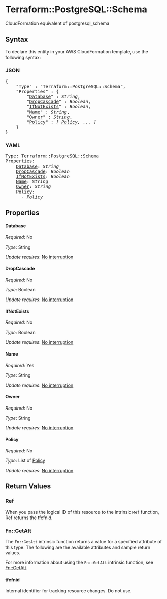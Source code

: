# Terraform::PostgreSQL::Schema

CloudFormation equivalent of postgresql_schema

## Syntax

To declare this entity in your AWS CloudFormation template, use the following syntax:

### JSON

<pre>
{
    "Type" : "Terraform::PostgreSQL::Schema",
    "Properties" : {
        "<a href="#database" title="Database">Database</a>" : <i>String</i>,
        "<a href="#dropcascade" title="DropCascade">DropCascade</a>" : <i>Boolean</i>,
        "<a href="#ifnotexists" title="IfNotExists">IfNotExists</a>" : <i>Boolean</i>,
        "<a href="#name" title="Name">Name</a>" : <i>String</i>,
        "<a href="#owner" title="Owner">Owner</a>" : <i>String</i>,
        "<a href="#policy" title="Policy">Policy</a>" : <i>[ <a href="policy.md">Policy</a>, ... ]</i>
    }
}
</pre>

### YAML

<pre>
Type: Terraform::PostgreSQL::Schema
Properties:
    <a href="#database" title="Database">Database</a>: <i>String</i>
    <a href="#dropcascade" title="DropCascade">DropCascade</a>: <i>Boolean</i>
    <a href="#ifnotexists" title="IfNotExists">IfNotExists</a>: <i>Boolean</i>
    <a href="#name" title="Name">Name</a>: <i>String</i>
    <a href="#owner" title="Owner">Owner</a>: <i>String</i>
    <a href="#policy" title="Policy">Policy</a>: <i>
      - <a href="policy.md">Policy</a></i>
</pre>

## Properties

#### Database

_Required_: No

_Type_: String

_Update requires_: [No interruption](https://docs.aws.amazon.com/AWSCloudFormation/latest/UserGuide/using-cfn-updating-stacks-update-behaviors.html#update-no-interrupt)

#### DropCascade

_Required_: No

_Type_: Boolean

_Update requires_: [No interruption](https://docs.aws.amazon.com/AWSCloudFormation/latest/UserGuide/using-cfn-updating-stacks-update-behaviors.html#update-no-interrupt)

#### IfNotExists

_Required_: No

_Type_: Boolean

_Update requires_: [No interruption](https://docs.aws.amazon.com/AWSCloudFormation/latest/UserGuide/using-cfn-updating-stacks-update-behaviors.html#update-no-interrupt)

#### Name

_Required_: Yes

_Type_: String

_Update requires_: [No interruption](https://docs.aws.amazon.com/AWSCloudFormation/latest/UserGuide/using-cfn-updating-stacks-update-behaviors.html#update-no-interrupt)

#### Owner

_Required_: No

_Type_: String

_Update requires_: [No interruption](https://docs.aws.amazon.com/AWSCloudFormation/latest/UserGuide/using-cfn-updating-stacks-update-behaviors.html#update-no-interrupt)

#### Policy

_Required_: No

_Type_: List of <a href="policy.md">Policy</a>

_Update requires_: [No interruption](https://docs.aws.amazon.com/AWSCloudFormation/latest/UserGuide/using-cfn-updating-stacks-update-behaviors.html#update-no-interrupt)

## Return Values

### Ref

When you pass the logical ID of this resource to the intrinsic `Ref` function, Ref returns the tfcfnid.

### Fn::GetAtt

The `Fn::GetAtt` intrinsic function returns a value for a specified attribute of this type. The following are the available attributes and sample return values.

For more information about using the `Fn::GetAtt` intrinsic function, see [Fn::GetAtt](https://docs.aws.amazon.com/AWSCloudFormation/latest/UserGuide/intrinsic-function-reference-getatt.html).

#### tfcfnid

Internal identifier for tracking resource changes. Do not use.

